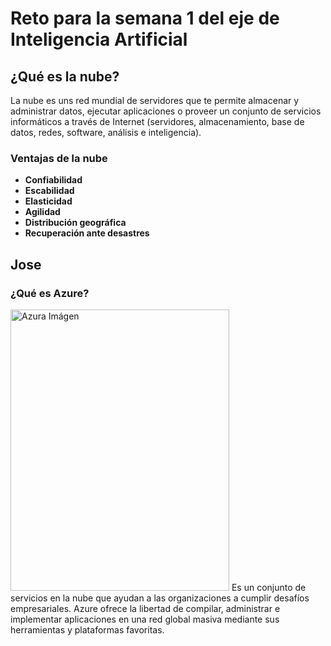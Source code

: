# Reto para la semana 1 del eje de Inteligencia Artificial

## ¿Qué es la nube?
La nube es uns red mundial de servidores que te permite almacenar y administrar datos, ejecutar aplicaciones o proveer un conjunto de servicios informáticos a través de Internet (servidores, almacenamiento, base de datos, redes, software, análisis e inteligencia).
### Ventajas de la nube
* __Confiabilidad__
* __Escabilidad__
* __Elasticidad__
* __Agilidad__
* __Distribución geográfica__
* __Recuperación ante desastres__
## Jose

### ¿Qué es Azure?
<img src="https://www.abd.es/wp-content/uploads/2021/03/principal.png" width="350px" height="450px" alt="Azura Imágen"/>
Es un conjunto de servicios en la nube que ayudan a las organizaciones a cumplir desafíos empresariales. Azure ofrece la libertad de compilar, administrar e implementar aplicaciones en una red global masiva mediante sus herramientas y plataformas favoritas.

